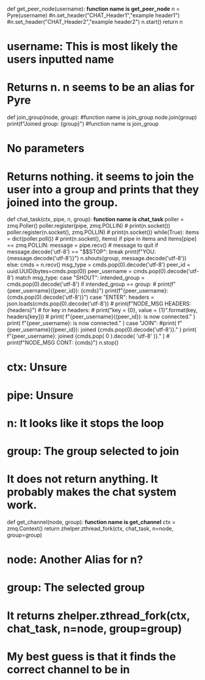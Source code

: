 
def get_peer_node(username): **function name is get_peer_node**
    n = Pyre(username)
    #n.set_header("CHAT_Header1","example header1")
    #n.set_header("CHAT_Header2","example header2")
    n.start()
    return n

# **username: This is most likely the users inputted name**

# **Returns n. n seems to be an alias for Pyre**

def join_group(node, group): #function name is join_group 
    node.join(group)
    print(f"Joined group: {group}") #function name is join_group

# **No parameters**

# **Returns nothing. it seems to join the user into a group and prints that they joined into the group.**

def chat_task(ctx, pipe, n, group): **function name is chat_task** 
    poller = zmq.Poller()
    poller.register(pipe, zmq.POLLIN)
    # print(n.socket())
    poller.register(n.socket(), zmq.POLLIN)
    # print(n.socket())
    while(True):
        items = dict(poller.poll())
        # print(n.socket(), items)
        if pipe in items and items[pipe] == zmq.POLLIN:
            message = pipe.recv()
            # message to quit
            if message.decode('utf-8') == "$$STOP":
                break
            print(f"YOU: {message.decode('utf-8')}")
            n.shouts(group, message.decode('utf-8'))
        else:
            cmds = n.recv()
            msg_type = cmds.pop(0).decode('utf-8')
            peer_id = uuid.UUID(bytes=cmds.pop(0))
            peer_username = cmds.pop(0).decode('utf-8')
            match msg_type:
                case "SHOUT":
                    intended_group = cmds.pop(0).decode('utf-8')
                    if intended_group == group:
                        # print(f"{peer_username}({peer_id}): {cmds}")
                        print(f"{peer_username}: {cmds.pop(0).decode('utf-8')}")
                case "ENTER":
                    headers = json.loads(cmds.pop(0).decode('utf-8'))
                    # print(f"NODE_MSG HEADERS: {headers}")
                    # for key in headers:
                    #    print("key = {0}, value = {1}".format(key, headers[key]))
                    # print( f"{peer_username}({peer_id}): is now connected." )
                    print( f"{peer_username}: is now connected." )
                case "JOIN":
                    #print( f"{peer_username}({peer_id}): joined {cmds.pop(0).decode('utf-8')}." )
                    print( f"{peer_username}: joined {cmds.pop( 0 ).decode( 'utf-8' )}." )
            # print(f"NODE_MSG CONT: {cmds}")
    n.stop()


# ctx: Unsure

# pipe: Unsure

# n: It looks like it stops the loop 

# group: The group selected to join

# It does not return anything. It probably makes the chat system work.

def get_channel(node, group): **function name is get_channel**
    ctx = zmq.Context()
    return zhelper.zthread_fork(ctx, chat_task, n=node, group=group)

# node: Another Alias for n?

# group: The selected group

# It returns zhelper.zthread_fork(ctx, chat_task, n=node, group=group)

# My best guess is that it finds the correct channel to be in